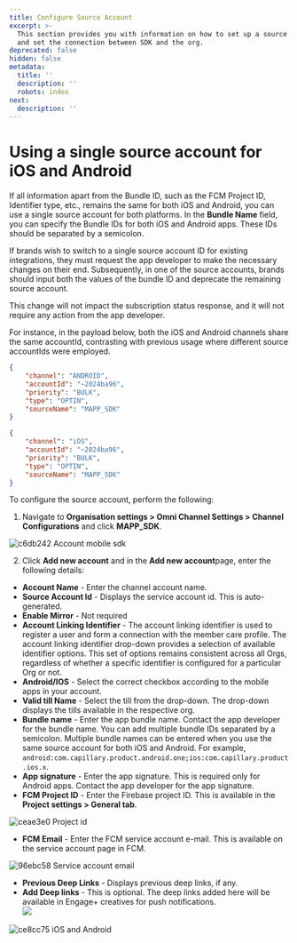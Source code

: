 ```yaml
---
title: Configure Source Account
excerpt: >-
  This section provides you with information on how to set up a source account
  and set the connection between SDK and the org.
deprecated: false
hidden: false
metadata:
  title: ''
  description: ''
  robots: index
next:
  description: ''
---
```

# Using a single source account for iOS and Android

If all information apart from the Bundle ID, such as the FCM Project ID, Identifier type, etc., remains the same for both iOS and Android, you can use a single source account for both platforms. In the **Bundle Name** field, you can specify the Bundle IDs for both iOS and Android apps. These IDs should be separated by a semicolon.

If brands wish to switch to a single source account ID for existing integrations, they must request the app developer to make the necessary changes on their end. Subsequently, in one of the source accounts, brands should input both the values of the bundle ID and deprecate the remaining source account. 

This change will not impact the subscription status response, and it will not require any action from the app developer. 

For instance, in the payload below, both the iOS and Android channels share the same accountId, contrasting with previous usage where different source accountIds were employed.

```json Android
{  
    "channel": "ANDROID",  
    "accountId": "~2024ba96",  
    "priority": "BULK",  
    "type": "OPTIN",  
    "sourceName": "MAPP_SDK"  
}
```
```json iOS
{  
    "channel": "iOS",  
    "accountId": "~2024ba96",  
    "priority": "BULK",  
    "type": "OPTIN",  
    "sourceName": "MAPP_SDK"  
}
```

To configure the source account, perform the following:

1. Navigate to **Organisation settings > Omni Channel Settings > Channel Configurations** and click **MAPP\_SDK**.

![c6db242 Account mobile sdk](https://files.readme.io/c6db242-Account_mobile_sdk.png)

2. Click **Add new account** and in the **Add new account**page, enter the following details:

* **Account Name** - Enter the channel account name.
* **Source Account Id** - Displays the service account id. This is auto-generated.
* **Enable Mirror** - Not required
* **Account Linking Identifier** - The account linking identifier is used to register a user and form a connection with the member care profile. The account linking identifier drop-down provides a selection of available identifier options. This set of options remains consistent across all Orgs, regardless of whether a specific identifier is configured for a particular Org or not.
* **Android/IOS** - Select the correct checkbox according to the mobile apps in your account.
* **Valid till Name** - Select the till from the drop-down. The drop-down displays the tills available in the respective org.
* **Bundle name** -  Enter the app bundle name. Contact the app developer for the bundle name. You can add multiple bundle IDs separated by a semicolon. Multiple bundle names can be entered when you use the same source account for both iOS and Android. For example, `android:com.capillary.product.android.one;ios:com.capillary.product.ios.x`.
* **App signature** - Enter the app signature. This is required only for Android apps. Contact the app developer for the app signature.
* **FCM Project ID** - Enter the Firebase project ID. This is available in the **Project settings > General tab**.

![ceae3e0 Project id](https://files.readme.io/ceae3e0-Project_id.png)

* **FCM Email** - Enter the FCM service account e-mail. This is available on the service account page in FCM.

![96ebc58 Service account email](https://files.readme.io/96ebc58-Service_account_email.png)

* **Previous Deep Links** - Displays previous deep links, if any.
* **Add Deep links** - This is optional. The deep links added here will be available in Engage+ creatives for push notifications.\
  ![](https://files.readme.io/adddd6c-Deep_link.png)

![ce8cc75 iOS and Android](https://files.readme.io/ce8cc75-iOS_and_Android.png)

